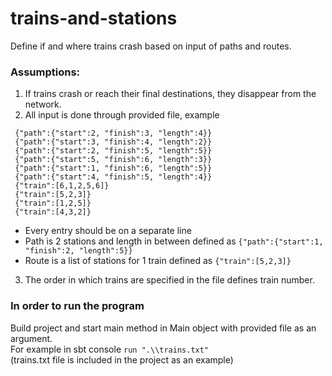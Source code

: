 # trains-and-stations
Define if and where trains crash based on input of paths and routes.

### Assumptions:
1) If trains crash or reach their final destinations, they disappear from the network.
2) All input is done through provided file, example

```{"path":{"start":1, "finish":2, "length":5}}  
 {"path":{"start":2, "finish":3, "length":4}}  
 {"path":{"start":3, "finish":4, "length":2}}  
 {"path":{"start":2, "finish":5, "length":5}}  
 {"path":{"start":5, "finish":6, "length":3}}  
 {"path":{"start":1, "finish":6, "length":5}}  
 {"path":{"start":4, "finish":5, "length":4}}  
 {"train":[6,1,2,5,6]}  
 {"train":[5,2,3]}  
 {"train":[1,2,5]}  
 {"train":[4,3,2]}
 ```
 
 * Every entry should be on a separate line
 * Path is 2 stations and length in between defined as `{"path":{"start":1, "finish":2, "length":5}}`
 * Route is a list of stations for 1 train defined as `{"train":[5,2,3]}`
 3) The order in which trains are specified in the file defines train number.

### In order to run the program
Build project and start main method in Main object with provided file as an argument.  
For example in sbt console `run ".\\trains.txt"`  
(trains.txt file is included in the project as an example)
